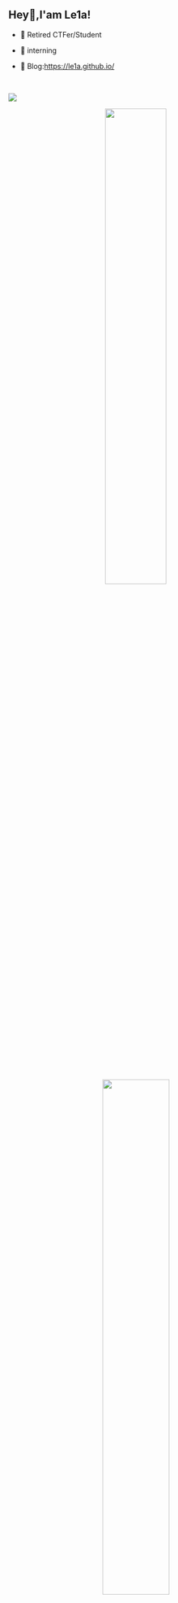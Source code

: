 ## Hey👋,I'am Le1a!

- 🌱 Retired CTFer/Student

- 🔭 interning 

- 🍔 Blog:https://le1a.github.io/

</br>

![](https://profile-counter.glitch.me/Le1a/count.svg)

<p align="center">

<img width="49%" src="https://github-readme-stats.vercel.app/api?username=Le1a&show_icons=true" />

<img width="51%" src="https://github-readme-streak-stats.herokuapp.com/?user=Le1a" />

</p>

